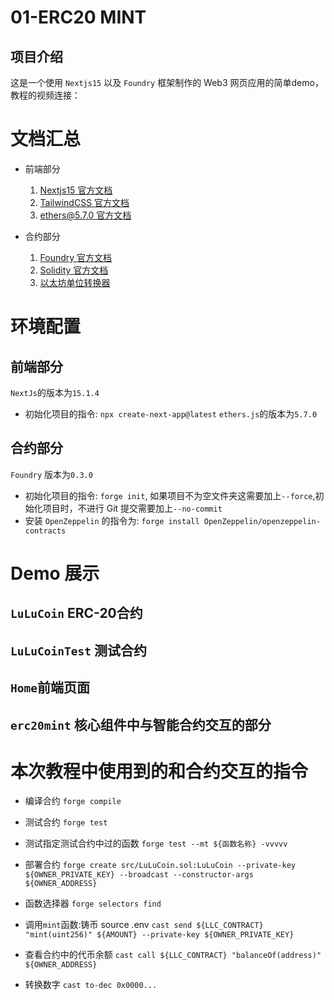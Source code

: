# 01-ERC20 MINT
## 项目介绍
这是一个使用 `Nextjs15` 以及 `Foundry` 框架制作的 Web3 网页应用的简单demo，教程的视频连接：

# 文档汇总
- 前端部分
  1. [Nextjs15 官方文档](https://nextjs.org/)
  2. [TailwindCSS 官方文档](https://tailwindcss.com/)
  3. [ethers@5.7.0 官方文档](https://docs.ethers.org/v5/)
   
- 合约部分
  1. [Foundry 官方文档](https://book.getfoundry.sh/)
  2. [Solidity 官方文档](https://docs.soliditylang.org/en/latest/)
  3. [以太坊单位转换器](https://eth-converter.com/)

# 环境配置
## 前端部分
`NextJs`的版本为`15.1.4`
   - 初始化项目的指令: `npx create-next-app@latest`
`ethers.js`的版本为`5.7.0`

## 合约部分
`Foundry` 版本为`0.3.0`
   - 初始化项目的指令: `forge init`, 如果项目不为空文件夹这需要加上`--force`,初始化项目时，不进行 Git 提交需要加上`--no-commit`
   - 安装 `OpenZeppelin` 的指令为: `forge install OpenZeppelin/openzeppelin-contracts` 

# Demo 展示
## `LuLuCoin` ERC-20合约

## `LuLuCoinTest` 测试合约

## `Home`前端页面

## `erc20mint` 核心组件中与智能合约交互的部分

# 本次教程中使用到的和合约交互的指令
* 编译合约
`forge compile`

* 测试合约
`forge test`

* 测试指定测试合约中过的函数
`forge test --mt ${函数名称} -vvvvv `

* 部署合约
`forge create src/LuLuCoin.sol:LuLuCoin --private-key ${OWNER_PRIVATE_KEY} --broadcast --constructor-args ${OWNER_ADDRESS}`

* 函数选择器
`forge selectors find`

* 调用`mint`函数:铸币
source .env
`cast send ${LLC_CONTRACT} "mint(uint256)" ${AMOUNT} --private-key ${OWNER_PRIVATE_KEY}`
 
* 查看合约中的代币余额
`cast call ${LLC_CONTRACT} "balanceOf(address)" ${OWNER_ADDRESS}`

* 转换数字
`cast to-dec 0x0000...`